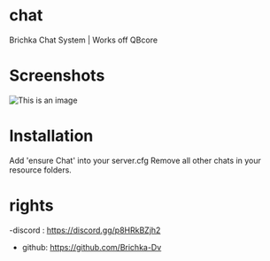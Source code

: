 # chat
Brichka Chat System | Works off QBcore
# Screenshots
![This is an image](https://i.imgur.com/VrbKp0S.png)

# Installation
Add 'ensure Chat' into your server.cfg Remove all other chats in your resource folders.

# rights 
-discord : https://discord.gg/p8HRkBZjh2
- github: https://github.com/Brichka-Dv 
